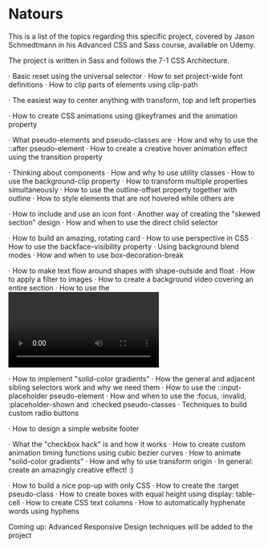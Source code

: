 # Natours
This is a list of the topics regarding this specific project, covered by Jason Schmedtmann in his Advanced CSS and Sass course, available on Udemy.

The project is written in Sass and follows the 7-1 CSS Architecture.


· Basic reset using the universal selector
· How to set project-wide font definitions
· How to clip parts of elements using clip-path

· The easiest way to center anything with transform, top and left properties

· How to create CSS animations using @keyframes and the animation property

· What pseudo-elements and pseudo-classes are
· How and why to use the ::after pseudo-element
· How to create a creative hover animation effect using the transition property

· Thinking about components
· How and why to use utility classes
· How to use the background-clip property
· How to transform multiple properties simultaneously
· How to use the outline-offset property together with outline
· How to style elements that are not hovered while others are

· How to include and use an icon font
· Another way of creating the "skewed section" design
· How and when to use the direct child selector

· How to build an amazing, rotating card
· How to use perspective in CSS
· How to use the backface-visibility property
· Using background blend modes
· How and when to use box-decoration-break

· How to make text flow around shapes with shape-outside and float
· How to apply a filter to images
· How to create a background video covering an entire section
· How to use the <video> HTML element
· How and when to use the object-fit property

· How to implement "solid-color gradients"
· How the general and adjacent sibling selectors work and why we need them
· How to use the ::input-placeholder pseudo-element
· How and when to use the :focus, :invalid, :placeholder-shown and :checked pseudo-classes
· Techniques to build custom radio buttons

· How to design a simple website footer

· What the "checkbox hack" is and how it works
· How to create custom animation timing functions using cubic bezier curves
· How to animate "solid-color gradients"
· How and why to use transform origin
· In general: create an amazingly creative effect! :)

· How to build a nice pop-up with only CSS
· How to create the :target pseudo-class
· How to create boxes with equal height using display: table-cell
· How to create CSS text columns
· How to automatically hyphenate words using hyphens

Coming up: Advanced Responsive Design techniques will be added to the project